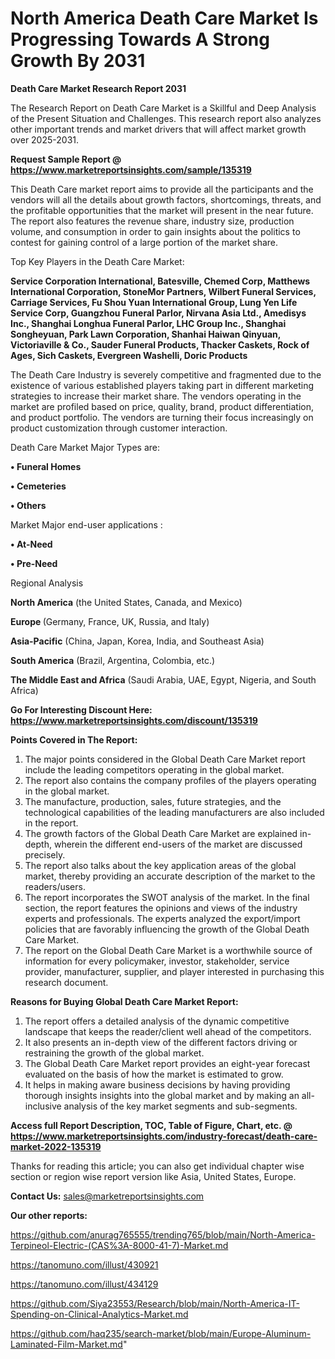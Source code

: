 # North America Death Care Market Is Progressing Towards A Strong Growth By 2031

<strong>Death Care Market Research Report 2031</strong>

The Research Report on Death Care Market is a Skillful and Deep Analysis of the Present Situation and Challenges. This research report also analyzes other important trends and market drivers that will affect market growth over 2025-2031.

<strong>Request Sample Report @ <a href=https://www.marketreportsinsights.com/sample/135319>https://www.marketreportsinsights.com/sample/135319</a></strong>

This Death Care market report aims to provide all the participants and the vendors will all the details about growth factors, shortcomings, threats, and the profitable opportunities that the market will present in the near future. The report also features the revenue share, industry size, production volume, and consumption in order to gain insights about the politics to contest for gaining control of a large portion of the market share.

Top Key Players in the Death Care Market:

<strong>Service Corporation International, Batesville, Chemed Corp, Matthews International Corporation, StoneMor Partners, Wilbert Funeral Services, Carriage Services, Fu Shou Yuan International Group, Lung Yen Life Service Corp, Guangzhou Funeral Parlor, Nirvana Asia Ltd., Amedisys Inc., Shanghai Longhua Funeral Parlor, LHC Group Inc., Shanghai Songheyuan, Park Lawn Corporation, Shanhai Haiwan Qinyuan, Victoriaville & Co., Sauder Funeral Products, Thacker Caskets, Rock of Ages, Sich Caskets, Evergreen Washelli, Doric Products</strong>

The Death Care Industry is severely competitive and fragmented due to the existence of various established players taking part in different marketing strategies to increase their market share. The vendors operating in the market are profiled based on price, quality, brand, product differentiation, and product portfolio. The vendors are turning their focus increasingly on product customization through customer interaction.

Death Care Market Major Types are:

<strong>• Funeral Homes

• Cemeteries

• Others</strong>

Market Major end-user applications :

<strong>• At-Need

• Pre-Need</strong>

Regional Analysis

</u><strong><b>North America</b></strong> (the United States, Canada, and Mexico)

<strong><b>Europe </b></strong>(Germany, France, UK, Russia, and Italy)

<strong><b>Asia-Pacific</b></strong> (China, Japan, Korea, India, and Southeast Asia)

<strong><b>South America</b></strong> (Brazil, Argentina, Colombia, etc.)

<strong><b>The Middle East and Africa</b></strong> (Saudi Arabia, UAE, Egypt, Nigeria, and South Africa)

<strong>Go For Interesting Discount Here: <a href=https://www.marketreportsinsights.com/discount/135319>https://www.marketreportsinsights.com/discount/135319</a></strong>

<strong>Points Covered in The Report:</strong>
<ol>
  <li>The major points considered in the Global Death Care Market report include the leading competitors operating in the global market.</li>
  <li>The report also contains the company profiles of the players operating in the global market.</li>
  <li>The manufacture, production, sales, future strategies, and the technological capabilities of the leading manufacturers are also included in the report.</li>
  <li>The growth factors of the Global Death Care Market are explained in-depth, wherein the different end-users of the market are discussed precisely.</li>
  <li>The report also talks about the key application areas of the global market, thereby providing an accurate description of the market to the readers/users.</li>
  <li>The report incorporates the SWOT analysis of the market. In the final section, the report features the opinions and views of the industry experts and professionals. The experts analyzed the export/import policies that are favorably influencing the growth of the Global Death Care Market.</li>
  <li>The report on the Global Death Care Market is a worthwhile source of information for every policymaker, investor, stakeholder, service provider, manufacturer, supplier, and player interested in purchasing this research document.</li>
</ol>
<strong>Reasons for Buying Global Death Care Market Report:</strong>

<ol>
  <li>The report offers a detailed analysis of the dynamic competitive landscape that keeps the reader/client well ahead of the competitors.</li>
  <li>It also presents an in-depth view of the different factors driving or restraining the growth of the global market.</li>
  <li>The Global Death Care Market report provides an eight-year forecast evaluated on the basis of how the market is estimated to grow.</li>
  <li>It helps in making aware business decisions by having providing thorough insights insights into the global market and by making an all-inclusive analysis of the key market segments and sub-segments.</li>
</ol>
<strong>Access full Report Description, TOC, Table of Figure, Chart, etc. @ <a href=https://www.marketreportsinsights.com/industry-forecast/death-care-market-2022-135319>https://www.marketreportsinsights.com/industry-forecast/death-care-market-2022-135319</a></strong>


Thanks for reading this article; you can also get individual chapter wise section or region wise report version like Asia, United States, Europe.

<strong>Contact Us:</strong>
sales@marketreportsinsights.com

<strong>Our other reports:</strong>

<a href=https://github.com/anurag765555/trending765/blob/main/North-America-Terpineol-Electric-(CAS%3A-8000-41-7)-Market.md>https://github.com/anurag765555/trending765/blob/main/North-America-Terpineol-Electric-(CAS%3A-8000-41-7)-Market.md</a>

<a href=https://tanomuno.com/illust/430921>https://tanomuno.com/illust/430921</a>

<a href=https://tanomuno.com/illust/434129>https://tanomuno.com/illust/434129</a>

<a href=https://github.com/Siya23553/Research/blob/main/North-America-IT-Spending-on-Clinical-Analytics-Market.md>https://github.com/Siya23553/Research/blob/main/North-America-IT-Spending-on-Clinical-Analytics-Market.md</a>

<a href=https://github.com/haq235/search-market/blob/main/Europe-Aluminum-Laminated-Film-Market.md>https://github.com/haq235/search-market/blob/main/Europe-Aluminum-Laminated-Film-Market.md</a>"
